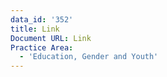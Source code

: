 ```yaml
---
data_id: '352'
title: Link
Document URL: Link
Practice Area:
  - 'Education, Gender and Youth'
---
```

